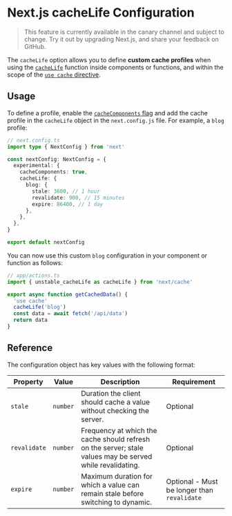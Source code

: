 # Next.js cacheLife Configuration

> This feature is currently available in the canary channel and subject to change. Try it out by upgrading Next.js, and share your feedback on GitHub.

The `cacheLife` option allows you to define **custom cache profiles** when using the [`cacheLife`](@context/nextjs/nextjs-cache-life-api.md) function inside components or functions, and within the scope of the [`use cache` directive](@context/nextjs/nextjs-use-cache.md).

## Usage

To define a profile, enable the [`cacheComponents` flag](@context/nextjs/nextjs-cache-components-config.md) and add the cache profile in the `cacheLife` object in the `next.config.js` file. For example, a `blog` profile:

```typescript
// next.config.ts
import type { NextConfig } from 'next'

const nextConfig: NextConfig = {
  experimental: {
    cacheComponents: true,
    cacheLife: {
      blog: {
        stale: 3600, // 1 hour
        revalidate: 900, // 15 minutes
        expire: 86400, // 1 day
      },
    },
  },
}

export default nextConfig
```

You can now use this custom `blog` configuration in your component or function as follows:

```typescript
// app/actions.ts
import { unstable_cacheLife as cacheLife } from 'next/cache'

export async function getCachedData() {
  'use cache'
  cacheLife('blog')
  const data = await fetch('/api/data')
  return data
}
```

## Reference

The configuration object has key values with the following format:

| **Property** | **Value** | **Description** | **Requirement** |
| --- | --- | --- | --- |
| `stale` | `number` | Duration the client should cache a value without checking the server. | Optional |
| `revalidate` | `number` | Frequency at which the cache should refresh on the server; stale values may be served while revalidating. | Optional |
| `expire` | `number` | Maximum duration for which a value can remain stale before switching to dynamic. | Optional - Must be longer than `revalidate` |
